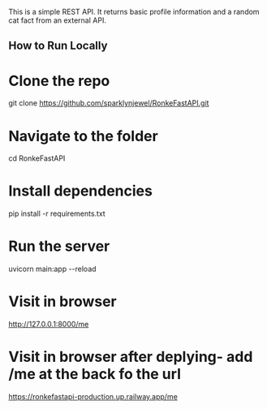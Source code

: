 This is a simple REST API. It returns basic profile information and a random cat fact from an external API.
## How to Run Locally


# Clone the repo
git clone https://github.com/sparklynjewel/RonkeFastAPI.git

# Navigate to the folder
cd RonkeFastAPI

# Install dependencies
pip install -r requirements.txt

# Run the server
uvicorn main:app --reload

# Visit in browser
http://127.0.0.1:8000/me

# Visit in browser after deplying- add /me at the back fo the url
https://ronkefastapi-production.up.railway.app/me